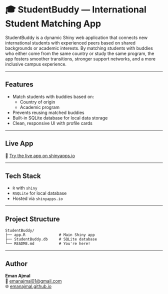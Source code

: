 # 🎓 StudentBuddy — International Student Matching App

StudentBuddy is a dynamic Shiny web application that connects new international students with experienced peers based on shared backgrounds or academic interests. By matching students with buddies who either come from the same country or study the same program, the app fosters smoother transitions, stronger support networks, and a more inclusive campus experience.

---

## Features

- Match students with buddies based on:
  - Country of origin
  - Academic program
- Prevents reusing matched buddies
- Built-in SQLite database for local data storage
- Clean, responsive UI with profile cards

---

## Live App

🔗 [Try the live app on shinyapps.io](https://emanajmal.shinyapps.io/studentbuddy/)  

---

## Tech Stack

- `R` with `shiny`
- `RSQLite` for local database
- Hosted via `shinyapps.io`

---

## Project Structure

```
StudentBuddy/
├── app.R               # Main Shiny app
├── StudentBuddy.db     # SQLite database
└── README.md           # You're here!
```
---

## Author

**Eman Ajmal**  
📧 emanajmal01@gmail.com  
🌐 [emanajmal.github.io](https://emanajmal.github.io)
